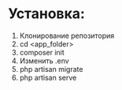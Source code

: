 # Установка:

1. Клонирование репозитория
2. cd <app_folder>
3. composer init
4. Изменить .env
5. php artisan migrate
6. php artisan serve